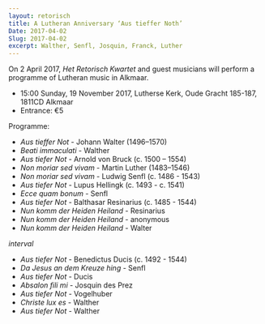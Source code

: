 ```yaml
---
layout: retorisch
title: A Lutheran Anniversary ‘Aus tieffer Noth’
Date: 2017-04-02
Slug: 2017-04-02
excerpt: Walther, Senfl, Josquin, Franck, Luther
---
```


On 2 April 2017, _Het Retorisch Kwartet_ and guest musicians will perform a programme of Lutheran music in Alkmaar.

* 15:00 Sunday, 19 November 2017, Lutherse Kerk, Oude Gracht 185-187, 1811CD Alkmaar
* Entrance: €5

Programme:

* _Aus tieffer Not_ - Johann Walter (1496–1570)
* _Beati immaculati_ - Walther
* _Aus tiefer Not_ - Arnold von Bruck (c. 1500 – 1554)
* _Non moriar sed vivam_ - Martin Luther (1483–1546)
* _Non moriar sed vivam_ - Ludwig Senfl (c. 1486 - 1543)
* _Aus tiefer Not_ - Lupus Hellingk (c. 1493 - c. 1541)
* _Ecce quam bonum_ - Senfl
* _Aus tiefer Not_ - Balthasar Resinarius (c. 1485 - 1544)
* _Nun komm der Heiden Heiland_ - Resinarius
* _Nun komm der Heiden Heiland_ - anonymous
* _Nun komm der Heiden Heiland_ - Walter

_interval_

* _Aus tiefer Not_ - Benedictus Ducis (c. 1492 - 1544)
* _Da Jesus an dem Kreuze hing_ - Senfl
* _Aus tiefer Not_ - Ducis
* _Absalon fili mi_ - Josquin des Prez
* _Aus tiefer Not_ - Vogelhuber
* _Christe lux es_ - Walther
* _Aus tiefer Not_ - Walther
